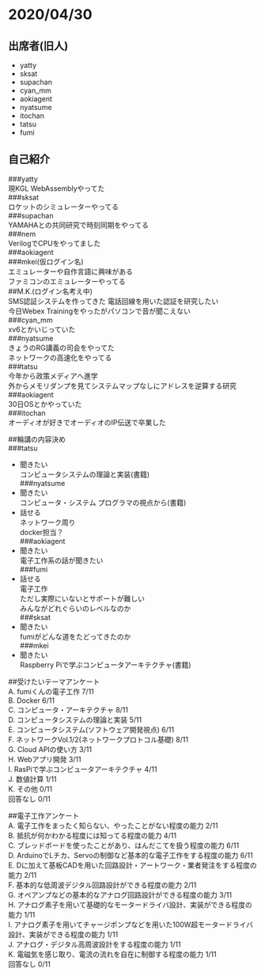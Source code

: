 # 2020/04/30  
## 出席者(旧人)  
- yatty  
- sksat  
- supachan  
- cyan_mm  
- aokiagent  
- nyatsume  
- itochan  
- tatsu  
- fumi  
  
## 自己紹介  
###yatty  
現KGL WebAssemblyやってた  
###sksat  
ロケットのシミュレーターやってる  
###supachan  
YAMAHAとの共同研究で時刻同期をやってる  
###nem  
VerilogでCPUをやってました  
###aokiagent  
###mkei(仮ログイン名)  
エミュレーターや自作言語に興味がある  
ファミコンのエミュレーターやってる  
##M.K.(ログイン名考え中)  
SMS認証システムを作ってきた 電話回線を用いた認証を研究したい  
今日Webex Trainingをやったがパソコンで音が聞こえない  
###cyan_mm  
xv6とかいじっていた  
###nyatsume  
きょうのRG講義の司会をやってた  
ネットワークの高速化をやってる  
###tatsu  
今年から政策メディアへ進学  
外からメモリダンプを見てシステムマップなしにアドレスを逆算する研究  
###aokiagent  
30日OSとかやっていた  
###itochan  
オーディオが好きでオーディオのIP伝送で卒業した  
  
##輪講の内容決め  
###tatsu  
- 聞きたい  
コンピュータシステムの理論と実装(書籍)  
###nyatsume  
- 聞きたい  
コンピュータ・システム プログラマの視点から(書籍)  
- 話せる  
ネットワーク周り  
docker担当？  
###aokiagent  
- 聞きたい  
電子工作系の話が聞きたい  
###fumi  
- 話せる  
電子工作  
ただし実際にいないとサポートが難しい  
みんながどれぐらいのレベルなのか  
###sksat  
- 聞きたい  
fumiがどんな道をたどってきたのか  
###mkei  
- 聞きたい  
Raspberry Piで学ぶコンピュータアーキテクチャ(書籍)  
  
##受けたいテーマアンケート  
A. fumiくんの電子工作 7/11  
B. Docker 6/11  
C. コンピュータ・アーキテクチャ 8/11  
D. コンピュータシステムの理論と実装 5/11  
E. コンピュータシステム(ソフトウェア開発視点) 6/11  
F. ネットワークVol.1/2(ネットワークプロトコル基礎) 8/11  
G. Cloud APIの使い方 3/11  
H. Webアプリ開発 3/11  
I. RasPiで学ぶコンピュータアーキテクチャ 4/11  
J. 数値計算 1/11  
K. その他 0/11  
回答なし 0/11  
  
##電子工作アンケート  
A. 電子工作をまったく知らない、やったことがない程度の能力 2/11  
B. 抵抗が何かわかる程度には知ってる程度の能力 4/11  
C. ブレッドボードを使ったことがあり、はんだこてを扱う程度の能力 6/11  
D. ArduinoでLチカ、Servoの制御など基本的な電子工作をする程度の能力 6/11  
E. Dに加えて基板CADを用いた回路設計・アートワーク・業者発注をする程度の能力 2/11  
F. 基本的な低周波デジタル回路設計ができる程度の能力 2/11  
G. オペアンプなどの基本的なアナログ回路設計ができる程度の能力 3/11  
H. アナログ素子を用いて基礎的なモータードライバ設計、実装ができる程度の能力 1/11  
I. アナログ素子を用いてチャージポンプなどを用いた100W超モータードライバ設計、実装ができる程度の能力 1/11  
J. アナログ・デジタル高周波設計をする程度の能力 1/11  
K. 電磁気を感じ取り、電流の流れを自在に制御する程度の能力 1/11  
回答なし 0/11 
